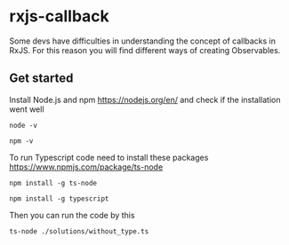 # rxjs-callback
Some devs have difficulties in understanding the concept of callbacks in RxJS. For this reason you will find different ways of creating Observables.

## Get started

Install Node.js and npm https://nodejs.org/en/ and check if the installation went well

```
node -v
```

```
npm -v
```

To run Typescript code need to install these packages https://www.npmjs.com/package/ts-node

```
npm install -g ts-node
```

```
npm install -g typescript
```

Then you can run the code by this

```
ts-node ./solutions/without_type.ts
```
